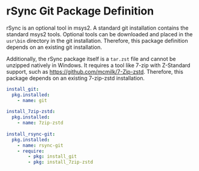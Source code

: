 rSync Git Package Definition
============================

rSync is an optional tool in msys2. A standard git installation contains the
standard msys2 tools. Optional tools can be downloaded and placed in the
``usr\bin`` directory in the git installation. Therefore, this package
definition depends on an existing git installation.

Additionally, the rSync package itself is a ``tar.zst`` file and cannot be
unzipped natively in Windows. It requires a tool like 7-zip with Z-Standard
support, such as https://github.com/mcmilk/7-Zip-zstd. Therefore, this package
depends on an existing 7-zip-zstd installation.

```yaml
install_git:
  pkg.installed:
    - name: git
      
install_7zip-zstd:
  pkg.installed:
    - name: 7zip-zstd
    
install_rsync-git:
  pkg.installed:
    - name: rsync-git
    - require:
        - pkg: install_git
        - pkg: install_7zip-zstd
```

